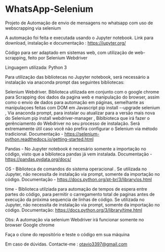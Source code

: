 # WhatsApp-Selenium
Projeto de Automação de envio de mensagens no whatsapp com uso de webscrapping via selenium 

A automação foi feita e executada usando o Jupyter notebook. Link para download, instalação e documentação : https://jupyter.org/

Código para ser adaptado em sistemas web, com utilização de web-scrapping, feito por Selenium Webdriver

Linguagem utilizada: Python 3

Para utilização das bibliotecas no Jupyter notebook, será necessário a instalação via anaconda prompt das seguintes bibliotecas:

Selenium Webdriver. Biblioteca utilizada em conjunto com o google chrome para Scrapping dos dados da pagina web e manipulação do browser, assim como o envio de dados para automação em páginas, semelhante as manipulaçoes feitas com DOM em Javascript
pip install --upgrade selenium , Via anaconda prompt, para instalar ou atualizar para a versão mais nova do Selenium
pip install webdriver-manager , Biblbioteca que irá fazer o gerênciamento do Webdriver no seu processo de instalação. Será extremamente útil caso você não prefira configurar o Selenium via método tradicional.
Documentação - https://selenium-python.readthedocs.io/getting-started.html

Pandas - No Jupyter notebook é necesário somente a importação no código, visto que a biblioteca pandas já vem instalada.
Documentação -https://pandas.pydata.org/docs/

OS - Biblioteca de comandos do sistema operacional . Se utilizada no Jupyter, não necessita de instalação via prompt, somente da importação no código.
Documentação - https://docs.python.org/pt-br/3/library/os.html

time - Biblioteca utilziada para automação de tempos de espera entre partes do código, para permitir o carregamento total de paginas antes de execução da próxima sequencia de linhas de código. Se utilizada no Jupyter, não necessita de instalação via prompt, somente da importação no código.
Documentação: https://docs.python.org/3/library/time.html

Obs: A automação via selenium Webdriver irá funcionar somente no browser Google chrome

Faça o clone do repositório e teste o código em sua máquina

Em caso de dúvidas. Contacte-me : otavio3397@gmail.com

